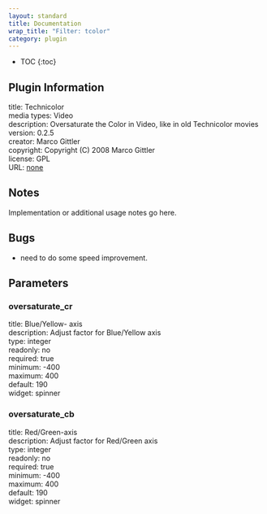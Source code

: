 ```yaml
---
layout: standard
title: Documentation
wrap_title: "Filter: tcolor"
category: plugin
---
```

* TOC
{:toc}

## Plugin Information

title: Technicolor  
media types:
Video  
description: Oversaturate the Color in Video, like in old Technicolor movies  
version: 0.2.5  
creator: Marco Gittler  
copyright: Copyright (C) 2008 Marco Gittler  
license: GPL  
URL: [none](none)  

## Notes

Implementation or additional usage notes go here.

## Bugs

* need to do some speed improvement.


## Parameters

### oversaturate_cr

title: Blue/Yellow- axis    
description:
Adjust factor for Blue/Yellow axis  
type: integer  
readonly: no  
required: true  
minimum: -400  
maximum: 400  
default: 190  
widget: spinner  

### oversaturate_cb

title: Red/Green-axis    
description:
Adjust factor for Red/Green axis  
type: integer  
readonly: no  
required: true  
minimum: -400  
maximum: 400  
default: 190  
widget: spinner  

